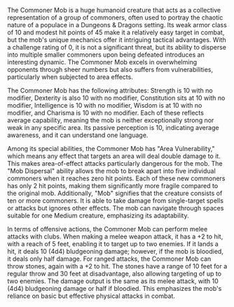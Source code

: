 The Commoner Mob is a huge humanoid creature that acts as a collective representation of a group of commoners, often used to portray the chaotic nature of a populace in a Dungeons & Dragons setting. Its weak armor class of 10 and modest hit points of 45 make it a relatively easy target in combat, but the mob's unique mechanics offer it intriguing tactical advantages. With a challenge rating of 0, it is not a significant threat, but its ability to disperse into multiple smaller commoners upon being defeated introduces an interesting dynamic. The Commoner Mob excels in overwhelming opponents through sheer numbers but also suffers from vulnerabilities, particularly when subjected to area effects.

The Commoner Mob has the following attributes: Strength is 10 with no modifier, Dexterity is also 10 with no modifier, Constitution sits at 10 with no modifier, Intelligence is 10 with no modifier, Wisdom is at 10 with no modifier, and Charisma is 10 with no modifier. Each of these reflects average capability, meaning the mob is neither exceptionally strong nor weak in any specific area. Its passive perception is 10, indicating average awareness, and it can understand one language.

Among its special abilities, the Commoner Mob has "Area Vulnerability," which means any effect that targets an area will deal double damage to it. This makes area-of-effect attacks particularly dangerous for the mob. The "Mob Dispersal" ability allows the mob to break apart into five individual commoners when it reaches zero hit points. Each of these new commoners has only 2 hit points, making them significantly more fragile compared to the original mob. Additionally, "Mob" signifies that the creature consists of ten or more commoners. It is able to take damage from single-target spells or attacks but ignores other effects. The mob can navigate through spaces suitable for one Medium creature, emphasizing its adaptability.

In terms of offensive actions, the Commoner Mob can perform melee attacks with clubs. When making a melee weapon attack, it has a +2 to hit, with a reach of 5 feet, enabling it to target up to two enemies. If it lands a hit, it deals 10 (4d4) bludgeoning damage; however, if the mob is bloodied, it deals only half damage. For ranged attacks, the Commoner Mob can throw stones, again with a +2 to hit. The stones have a range of 10 feet for a regular throw and 30 feet at disadvantage, also allowing targeting of up to two enemies. The damage output is the same as its melee attack, with 10 (4d4) bludgeoning damage or half if bloodied. This emphasizes the mob's reliance on basic but effective physical attacks in combat.